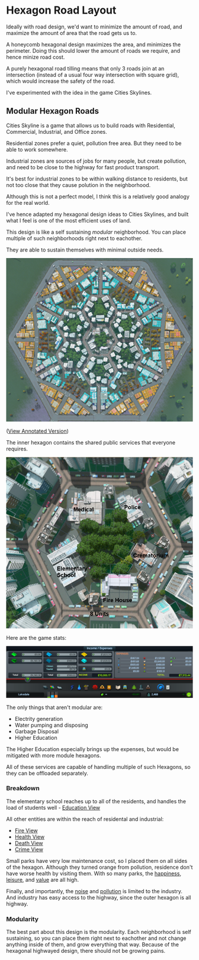 # Hexagon Road Layout

Ideally with road design, we'd want to minimize the amount of road, and maximize the amount of area that the road gets us to.

A honeycomb hexagonal design maximizes the area, and minimizes the perimeter. Doing this should lower the amount of roads we require, and hence minize road cost.

A purely hexagonal road tilling means that only 3 roads join at an intersection (instead of a usual four way intersection with square grid), which would increase the safety of the road.

I've experimented with the idea in the game Cities Skylines.

## Modular Hexagon Roads

Cities Skyline is a game that allows us to build roads with Residential, Commercial, Industrial, and Office zones.

Residential zones prefer a quiet, pollution free area. But they need to be able to work somewhere.

Industrial zones are sources of jobs for many people, but create pollution, and need to be close to the highway for fast product transport.

It's best for industrial zones to be within walking distance to residents, but not too close that they cause polution in the neighborhood.

Although this is not a perfect model, I think this is a relatively good analogy for the real world.

I've hence adapted my hexagonal design ideas to Cities Skylines, and built what I feel is one of the most efficient uses of land.

This design is like a self sustaining *modular* neighborhood. You can place multiple of such neighborhoods right next to eachother.

They are able to sustain themselves with minimal outside needs.

![Zone View](pics/zone_view.png)

([View Annotated Version](pics/zone_annotated.png))

The inner hexagon contains the shared public services that everyone requires.

![Inner Hex](pics/inner_hex.png)

Here are the game stats:

![Game Stats](pics/stats.png)

The only things that aren't modular are:

* Electrity generation
* Water pumping and disposing
* Garbage Disposal
* Higher Education

The Higher Education especially brings up the expenses, but would be mitigated with more module hexagons.

All of these services are capable of handling multiple of such Hexagons, so they can be offloaded separately.

### Breakdown

The elementary school reaches up to all of the residents, and handles the load of students well - [Education View](pics/education_view.png)

All other entities are within the reach of residental and industrial:

* [Fire View](pics/fire_view.png)
* [Health View](pics/health_view.png)
* [Death View](pics/death_view.png)
* [Crime View](pics/crime_view.png)

Small parks have very low maintenance cost, so I placed them on all sides of the hexagon. Although they turned orange from pollution, residence don't have worse health by visiting them. With so many parks, the [happiness](pics/happiness_view.png), [leisure](pics/leisure_view.png), and [value](pics/value_view.png) are all high.

Finally, and importantly, the [noise](pics/noise_view.png) and [pollution](pics/pollution_view.png) is limited to the industry. And industry has easy access to the highway, since the outer hexagon is all highway.

### Modularity

The best part about this design is the modularity. Each neighborhood is self sustaining, so you can place them right next to eachother and not change anything inside of them, and grow everything that way. Because of the hexagonal highwayed design, there should not be growing pains.
